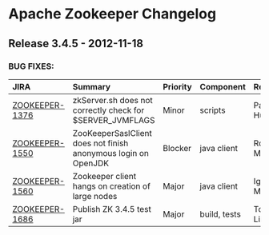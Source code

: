 
<!---
# Licensed to the Apache Software Foundation (ASF) under one
# or more contributor license agreements.  See the NOTICE file
# distributed with this work for additional information
# regarding copyright ownership.  The ASF licenses this file
# to you under the Apache License, Version 2.0 (the
# "License"); you may not use this file except in compliance
# with the License.  You may obtain a copy of the License at
#
#     http://www.apache.org/licenses/LICENSE-2.0
#
# Unless required by applicable law or agreed to in writing, software
# distributed under the License is distributed on an "AS IS" BASIS,
# WITHOUT WARRANTIES OR CONDITIONS OF ANY KIND, either express or implied.
# See the License for the specific language governing permissions and
# limitations under the License.
-->
# Apache Zookeeper Changelog

## Release 3.4.5 - 2012-11-18



### BUG FIXES:

| JIRA | Summary | Priority | Component | Reporter | Contributor |
|:---- |:---- | :--- |:---- |:---- |:---- |
| [ZOOKEEPER-1376](https://issues.apache.org/jira/browse/ZOOKEEPER-1376) | zkServer.sh does not correctly check for $SERVER\_JVMFLAGS |  Minor | scripts | Patrick D. Hunt | Skye Wanderman-Milne |
| [ZOOKEEPER-1550](https://issues.apache.org/jira/browse/ZOOKEEPER-1550) | ZooKeeperSaslClient does not finish anonymous login on OpenJDK |  Blocker | java client | Robert Macomber | Eugene Joseph Koontz |
| [ZOOKEEPER-1560](https://issues.apache.org/jira/browse/ZOOKEEPER-1560) | Zookeeper client hangs on creation of large nodes |  Major | java client | Igor Motov | Skye Wanderman-Milne |
| [ZOOKEEPER-1686](https://issues.apache.org/jira/browse/ZOOKEEPER-1686) | Publish ZK 3.4.5 test jar |  Major | build, tests | Todd Lipcon | Patrick D. Hunt |


